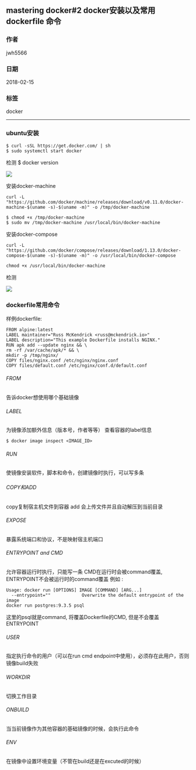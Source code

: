##  mastering docker#2 docker安装以及常用dockerfile 命令
### 作者               
jwh5566                
                
### 日期              
2018-02-15                  
### 标签              
docker

---
### ubuntu安装
```
$ curl -sSL https://get.docker.com/ | sh
$ sudo systemctl start docker
```
检测
$ docker version

![](https://i.imgur.com/N0YBUSr.jpg)

安装docker-machine
```
curl -L "https://github.com/docker/machine/releases/download/v0.11.0/docker-machine-$(uname -s)-$(uname -m)" -o /tmp/docker-machine

$ chmod +x /tmp/docker-machine
$ sudo mv /tmp/docker-machine /usr/local/bin/docker-machine
```

安装docker-compose
```
curl -L "https://github.com/docker/compose/releases/download/1.13.0/docker-compose-$(uname -s)-$(uname -m)" -o /usr/local/bin/docker-compose

chmod +x /usr/local/bin/docker-machine
```

检测

![](https://i.imgur.com/IhCcQ2h.jpg)

### dockerfile常用命令
样例dockerfile:
```
FROM alpine:latest
LABEL maintainer="Russ McKendrick <russ@mckendrick.io>"
LABEL description="This example Dockerfile installs NGINX."
RUN apk add --update nginx && \
rm -rf /var/cache/apk/* && \
mkdir -p /tmp/nginx/
COPY files/nginx.conf /etc/nginx/nginx.conf
COPY files/default.conf /etc/nginx/conf.d/default.conf
```
###### FROM
告诉docker想使用哪个基础镜像
###### LABEL
为镜像添加额外信息（版本号，作者等等）
查看容器的label信息
```
$ docker image inspect <IMAGE_ID>
```
###### RUN
使镜像安装软件，脚本和命令，创建镜像时执行，可以写多条
###### COPY和ADD

copy复制宿主机文件到容器
add 会上传文件并且自动解压到当前目录
###### EXPOSE
暴露系统端口和协议，不是映射宿主机端口
###### ENTRYPOINT and CMD
允许容器运行时执行，只能写一条
CMD在运行时会被command覆盖, ENTRYPOINT不会被运行时的command覆盖
例如 : 
```
Usage: docker run [OPTIONS] IMAGE [COMMAND] [ARG...]
  --entrypoint=""            Overwrite the default entrypoint of the image
docker run postgres:9.3.5 psql 
```
这里的psql就是command, 将覆盖Dockerfile的CMD, 但是不会覆盖ENTRYPOINT
###### USER
指定执行命令的用户（可以在run cmd endpoint中使用），必须存在此用户，否则镜像build失败
###### WORKDIR
切换工作目录
###### ONBUILD
当当前镜像作为其他容器的基础镜像的时候，会执行此命令
###### ENV
在镜像中设置环境变量（不管在build还是在excuted的时候）